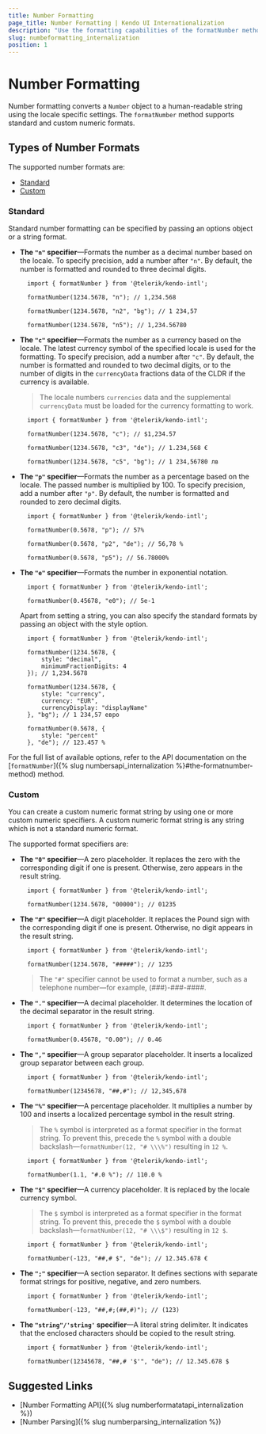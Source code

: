 ```yaml
---
title: Number Formatting
page_title: Number Formatting | Kendo UI Internationalization
description: "Use the formatting capabilities of the formatNumber method when working with the Kendo UI Internationalization package."
slug: numbeformatting_internalization
position: 1
---
```


# Number Formatting

Number formatting converts a `Number` object to a human-readable string using the locale specific settings. The `formatNumber` method supports standard and custom numeric formats.

## Types of Number Formats

The supported number formats are:

* [Standard](#standard)
* [Custom](#custom)

### Standard

Standard number formatting can be specified by passing an options object or a string format.

* **The `"n"` specifier**&mdash;Formats the number as a decimal number based on the locale. To specify precision, add a number after `"n"`. By default, the number is formatted and rounded to three decimal digits.

        import { formatNumber } from '@telerik/kendo-intl';

        formatNumber(1234.5678, "n"); // 1,234.568

        formatNumber(1234.5678, "n2", "bg"); // 1 234,57

        formatNumber(1234.5678, "n5"); // 1,234.56780

* **The `"c"` specifier**&mdash;Formats the number as a currency based on the locale. The latest currency symbol of the specified locale is used for the formatting. To specify precision, add a number after `"c"`. By default, the number is formatted and rounded to two decimal digits, or to the number of digits in the `currencyData` fractions data of the CLDR if the currency is available.

  > The locale numbers `currencies` data and the supplemental `currencyData` must be loaded for the currency formatting to work.

        import { formatNumber } from '@telerik/kendo-intl';

        formatNumber(1234.5678, "c"); // $1,234.57

        formatNumber(1234.5678, "c3", "de"); // 1.234,568 €

        formatNumber(1234.5678, "c5", "bg"); // 1 234,56780 лв

* **The `"p"` specifier**&mdash;Formats the number as a percentage based on the locale. The passed number is multiplied by 100. To specify precision, add a number after `"p"`. By default, the number is formatted and rounded to zero decimal digits.

        import { formatNumber } from '@telerik/kendo-intl';

        formatNumber(0.5678, "p"); // 57%

        formatNumber(0.5678, "p2", "de"); // 56,78 %

        formatNumber(0.5678, "p5"); // 56.78000%

* **The `"e"` specifier**&mdash;Formats the number in exponential notation.

        import { formatNumber } from '@telerik/kendo-intl';

        formatNumber(0.45678, "e0"); // 5e-1

  Apart from setting a string, you can also specify the standard formats by passing an object with the style option.

        import { formatNumber } from '@telerik/kendo-intl';

        formatNumber(1234.5678, {
            style: "decimal",
            minimumFractionDigits: 4
        }); // 1,234.5678

        formatNumber(1234.5678, {
            style: "currency",            
            currency: "EUR",
            currencyDisplay: "displayName"
        }, "bg"); // 1 234,57 евро

        formatNumber(0.5678, {
            style: "percent"
        }, "de"); // 123.457 %

For the full list of available options, refer to the API documentation on the [`formatNumber`]({% slug numbersapi_internalization %}#the-formatnumber-method) method.

### Custom

You can create a custom numeric format string by using one or more custom numeric specifiers. A custom numeric format string is any string which is not a standard numeric format.

The supported format specifiers are:

* **The `"0"` specifier**&mdash;A zero placeholder. It replaces the zero with the corresponding digit if one is present. Otherwise, zero appears in the result string.

        import { formatNumber } from '@telerik/kendo-intl';

        formatNumber(1234.5678, "00000"); // 01235    

* **The `"#"` specifier**&mdash;A digit placeholder. It replaces the Pound sign with the corresponding digit if one is present. Otherwise, no digit appears in the result string.

        import { formatNumber } from '@telerik/kendo-intl';

        formatNumber(1234.5678, "#####"); // 1235

  > The `"#"` specifier cannot be used to format a number, such as a telephone number&mdash;for example, (###)-###-####.

* **The `"."` specifier**&mdash;A decimal placeholder. It determines the location of the decimal separator in the result string.

        import { formatNumber } from '@telerik/kendo-intl';

        formatNumber(0.45678, "0.00"); // 0.46

* **The `","` specifier**&mdash;A group separator placeholder. It inserts a localized group separator between each group.

        import { formatNumber } from '@telerik/kendo-intl';

        formatNumber(12345678, "##,#"); // 12,345,678

* **The `"%"` specifier**&mdash;A percentage placeholder. It multiplies a number by 100 and inserts a localized percentage symbol in the result string.

  > The `%` symbol is interpreted as a format specifier in the format string. To prevent this, precede the `%` symbol with a double backslash&mdash;`formatNumber(12, "# \\\%")` resulting in `12 %`.

        import { formatNumber } from '@telerik/kendo-intl';

        formatNumber(1.1, "#.0 %"); // 110.0 %

* **The `"$"` specifier**&mdash;A currency placeholder. It is replaced by the locale currency symbol.

  > The `$` symbol is interpreted as a format specifier in the format string. To prevent this, precede the `$` symbol with a double backslash&mdash;`formatNumber(12, "# \\\$")` resulting in `12 $`.

        import { formatNumber } from '@telerik/kendo-intl';

        formatNumber(-123, "##,# $", "de"); // 12.345.678 €

* **The `";"` specifier**&mdash;A section separator. It defines sections with separate format strings for positive, negative, and zero numbers.

        import { formatNumber } from '@telerik/kendo-intl';

        formatNumber(-123, "##,#;(##,#)"); // (123)

* **The `"string"/'string'` specifier**&mdash;A literal string delimiter. It indicates that the enclosed characters should be copied to the result string.

        import { formatNumber } from '@telerik/kendo-intl';

        formatNumber(12345678, "##,# '$'", "de"); // 12.345.678 $

## Suggested Links

* [Number Formatting API]({% slug numberformatatapi_internalization %})
* [Number Parsing]({% slug numberparsing_internalization %})
